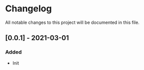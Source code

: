 # Changelog
All notable changes to this project will be documented in this file.

## [0.0.1] - 2021-03-01
### Added
- Init
